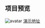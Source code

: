 ## 项目预览

![avatar](https://wxx-web-interview.xiaonuo.love/演示.png)
[演示地址](https://wxx-web-interview.xiaonuo.love/)